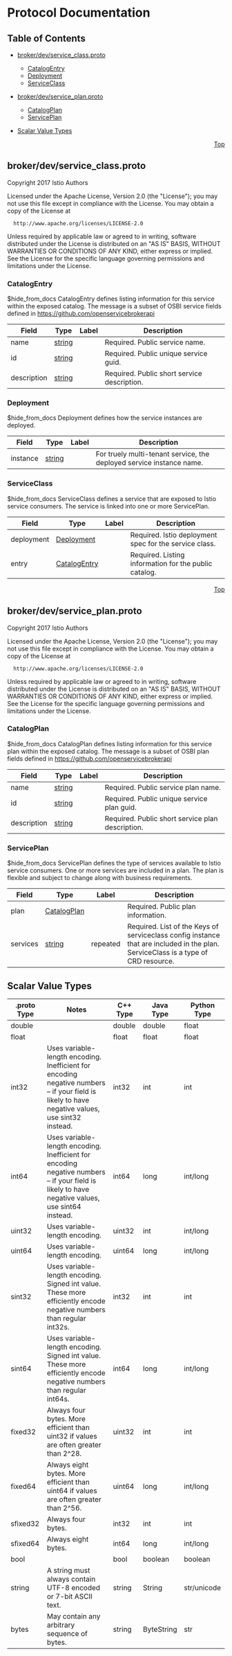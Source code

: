 # Protocol Documentation
<a name="top"/>

## Table of Contents

- [broker/dev/service_class.proto](#broker/dev/service_class.proto)
    - [CatalogEntry](#istio.broker.dev.CatalogEntry)
    - [Deployment](#istio.broker.dev.Deployment)
    - [ServiceClass](#istio.broker.dev.ServiceClass)
  
  
  
  

- [broker/dev/service_plan.proto](#broker/dev/service_plan.proto)
    - [CatalogPlan](#istio.broker.dev.CatalogPlan)
    - [ServicePlan](#istio.broker.dev.ServicePlan)
  
  
  
  

- [Scalar Value Types](#scalar-value-types)



<a name="broker/dev/service_class.proto"/>
<p align="right"><a href="#top">Top</a></p>

## broker/dev/service_class.proto
Copyright 2017 Istio Authors

  Licensed under the Apache License, Version 2.0 (the &#34;License&#34;);
  you may not use this file except in compliance with the License.
  You may obtain a copy of the License at

      http://www.apache.org/licenses/LICENSE-2.0

  Unless required by applicable law or agreed to in writing, software
  distributed under the License is distributed on an &#34;AS IS&#34; BASIS,
  WITHOUT WARRANTIES OR CONDITIONS OF ANY KIND, either express or implied.
  See the License for the specific language governing permissions and
  limitations under the License.


<a name="istio.broker.dev.CatalogEntry"/>

### CatalogEntry
$hide_from_docs
CatalogEntry defines listing information for this service within the exposed
catalog.  The message is a subset of OSBI service fields defined in
https://github.com/openservicebrokerapi


| Field | Type | Label | Description |
| ----- | ---- | ----- | ----------- |
| name | [string](#string) |  | Required. Public service name. |
| id | [string](#string) |  | Required. Public unique service guid. |
| description | [string](#string) |  | Required. Public short service description. |






<a name="istio.broker.dev.Deployment"/>

### Deployment
$hide_from_docs
Deployment defines how the service instances are deployed.


| Field | Type | Label | Description |
| ----- | ---- | ----- | ----------- |
| instance | [string](#string) |  | For truely multi-tenant service, the deployed service instance name. |






<a name="istio.broker.dev.ServiceClass"/>

### ServiceClass
$hide_from_docs
ServiceClass defines a service that are exposed to Istio service consumers.
The service is linked into one or more ServicePlan.


| Field | Type | Label | Description |
| ----- | ---- | ----- | ----------- |
| deployment | [Deployment](#istio.broker.dev.Deployment) |  | Required. Istio deployment spec for the service class. |
| entry | [CatalogEntry](#istio.broker.dev.CatalogEntry) |  | Required. Listing information for the public catalog. |





 

 

 

 



<a name="broker/dev/service_plan.proto"/>
<p align="right"><a href="#top">Top</a></p>

## broker/dev/service_plan.proto
Copyright 2017 Istio Authors

  Licensed under the Apache License, Version 2.0 (the &#34;License&#34;);
  you may not use this file except in compliance with the License.
  You may obtain a copy of the License at

      http://www.apache.org/licenses/LICENSE-2.0

  Unless required by applicable law or agreed to in writing, software
  distributed under the License is distributed on an &#34;AS IS&#34; BASIS,
  WITHOUT WARRANTIES OR CONDITIONS OF ANY KIND, either express or implied.
  See the License for the specific language governing permissions and
  limitations under the License.


<a name="istio.broker.dev.CatalogPlan"/>

### CatalogPlan
$hide_from_docs
CatalogPlan defines listing information for this service plan within the
exposed catalog.  The message is a subset of OSBI plan fields defined in
https://github.com/openservicebrokerapi


| Field | Type | Label | Description |
| ----- | ---- | ----- | ----------- |
| name | [string](#string) |  | Required. Public service plan name. |
| id | [string](#string) |  | Required. Public unique service plan guid. |
| description | [string](#string) |  | Required. Public short service plan description. |






<a name="istio.broker.dev.ServicePlan"/>

### ServicePlan
$hide_from_docs
ServicePlan defines the type of services available to Istio service
consumers.  One or more services are included in a plan. The plan is flexible
and subject to change along with business requirements.


| Field | Type | Label | Description |
| ----- | ---- | ----- | ----------- |
| plan | [CatalogPlan](#istio.broker.dev.CatalogPlan) |  | Required. Public plan information. |
| services | [string](#string) | repeated | Required. List of the Keys of serviceclass config instance that are included in the plan. ServiceClass is a type of CRD resource. |





 

 

 

 



## Scalar Value Types

| .proto Type | Notes | C++ Type | Java Type | Python Type |
| ----------- | ----- | -------- | --------- | ----------- |
| <a name="double" /> double |  | double | double | float |
| <a name="float" /> float |  | float | float | float |
| <a name="int32" /> int32 | Uses variable-length encoding. Inefficient for encoding negative numbers – if your field is likely to have negative values, use sint32 instead. | int32 | int | int |
| <a name="int64" /> int64 | Uses variable-length encoding. Inefficient for encoding negative numbers – if your field is likely to have negative values, use sint64 instead. | int64 | long | int/long |
| <a name="uint32" /> uint32 | Uses variable-length encoding. | uint32 | int | int/long |
| <a name="uint64" /> uint64 | Uses variable-length encoding. | uint64 | long | int/long |
| <a name="sint32" /> sint32 | Uses variable-length encoding. Signed int value. These more efficiently encode negative numbers than regular int32s. | int32 | int | int |
| <a name="sint64" /> sint64 | Uses variable-length encoding. Signed int value. These more efficiently encode negative numbers than regular int64s. | int64 | long | int/long |
| <a name="fixed32" /> fixed32 | Always four bytes. More efficient than uint32 if values are often greater than 2^28. | uint32 | int | int |
| <a name="fixed64" /> fixed64 | Always eight bytes. More efficient than uint64 if values are often greater than 2^56. | uint64 | long | int/long |
| <a name="sfixed32" /> sfixed32 | Always four bytes. | int32 | int | int |
| <a name="sfixed64" /> sfixed64 | Always eight bytes. | int64 | long | int/long |
| <a name="bool" /> bool |  | bool | boolean | boolean |
| <a name="string" /> string | A string must always contain UTF-8 encoded or 7-bit ASCII text. | string | String | str/unicode |
| <a name="bytes" /> bytes | May contain any arbitrary sequence of bytes. | string | ByteString | str |


